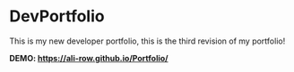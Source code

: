 # DevPortfolio
This is my new developer portfolio, this is the third revision of my portfolio!
          
**DEMO: https://ali-row.github.io/Portfolio/**
  

